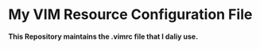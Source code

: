 # My VIM Resource Configuration File

**This Repository maintains the .vimrc file that I daliy use.**
